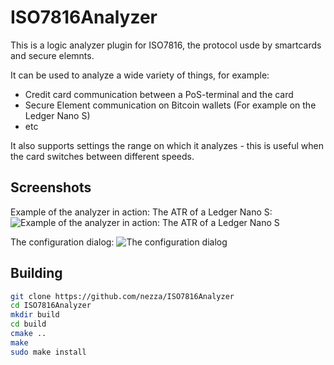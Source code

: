 # ISO7816Analyzer

This is a logic analyzer plugin for ISO7816, the protocol usde by smartcards and secure elemnts.

It can be used to analyze a wide variety of things, for example:
- Credit card communication between a PoS-terminal and the card
- Secure Element communication on Bitcoin wallets (For example on the Ledger Nano S)
- etc

It also supports settings the range on which it analyzes - this is useful when the card switches between different speeds.

## Screenshots

Example of the analyzer in action: The ATR of a Ledger Nano S:
![Example of the analyzer in action: The ATR of a Ledger Nano S](screenshots/analyzer.png)

The configuration dialog:
![The configuration dialog](screenshots/config.png)


## Building

```sh
git clone https://github.com/nezza/ISO7816Analyzer
cd ISO7816Analyzer
mkdir build
cd build
cmake ..
make
sudo make install
```
